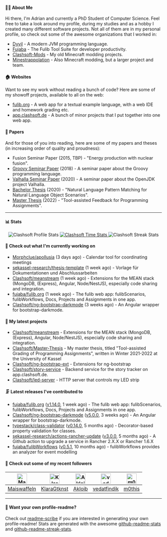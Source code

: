 #### 👨‍💻 About Me

Hi there, I'm Adrian and currently a PhD Student of Computer Science.
Feel free to take a look around my profile, during my studies and as a hobby I created many different software projects.
Not all of them are in my personal profile, so check out some of the awesome organizations that I worked in:

- [Dyvil](https://github.com/Dyvil) - A modern JVM programming language.
- [Fujaba](https://github.com/fujaba) - The Fulib Tool Suite for developer productivity.
- [Clashsoft-Mods](https://github.com/Clashsoft-Mods) - My old Minecraft modding projects.
- [Minestrappolation](https://github.com/MinestrapTeam) - Also Minecraft modding, but a larger project and team.

#### 🏠 Websites

Want to see my work without reading a bunch of code?
Here are some of my showoff projects, available to all on the web:

- [fulib.org](https://www.fulib.org) - A web app for a textual example language, with a web IDE and homework grading etc.
- [app.clashsoft.de](https://app.clashsoft.de) - A bunch of minor projects that I put together into one web app.

#### 📄 Papers

And for those of you into reading, here are some of my papers and theses (in increasing order of quality and proudness):

- Fusion Seminar Paper (2015, TBP) - "Energy production with nuclear fusion".
- [Groovy Seminar Paper](https://github.com/Clashsoft/Seminar-Groovy) (2018) - A seminar paper about the Groovy programming language.
- [Valhalla Seminar Paper](https://github.com/Clashsoft/Seminar-Valhalla) (2020) - A seminar paper about the OpenJDK project Valhalla.
- [Bachelor Thesis](https://github.com/Clashsoft/Bachelor-Thesis) (2020) - "Natural Language Pattern Matching for Natural Language Object Scenarios".
- [Master Thesis](https://github.com/Clashsoft/Master-Thesis) (2022) - "Tool-assisted Feedback for Programming Assignments".

---

#### 📊 Stats

<div align=center>
  <img src="https://github-readme-stats.vercel.app/api?username=Clashsoft&show_icons=true&theme=dark&count_private=true&icon_color=0075ff&include_all_commits=true" alt="Clashsoft Profile Stats">

    

  <a href="https://wakatime.com/@Clashsoft">
    <img src="https://github-readme-stats.vercel.app/api/wakatime?username=Clashsoft&theme=dark&layout=compact&langs_count=10" alt="Clashsoft Time Stats">
  </a>

  <img src="http://github-readme-streak-stats.herokuapp.com?user=Clashsoft&theme=dark" alt="Clashsoft Streak Stats">
</div>

#### 👷‍ Check out what I'm currently working on

- [Morphclue/apollusia](https://github.com/Morphclue/apollusia) (3 days ago) - Calendar tool for coordinating meetings
- [sekassel-research/thesis-template](https://github.com/sekassel-research/thesis-template) (1 week ago) - Vorlage für Dokumentationen und Abschlussarbeiten
- [Clashsoft/meanstream](https://github.com/Clashsoft/meanstream) (1 week ago) - Extensions for the MEAN stack (MongoDB, (Express), Angular, Node/NestJS), especially code sharing and integration.
- [fujaba/fulib.org](https://github.com/fujaba/fulib.org) (1 week ago) - The fulib web app: fulibScenarios, fulibWorkflows, Docs, Projects and Assignments in one app.
- [Clashsoft/ng-bootstrap-darkmode](https://github.com/Clashsoft/ng-bootstrap-darkmode) (3 weeks ago) - An Angular wrapper for bootstrap-darkmode.

#### 🌱 My latest projects

- [Clashsoft/meanstream](https://github.com/Clashsoft/meanstream) - Extensions for the MEAN stack (MongoDB, (Express), Angular, Node/NestJS), especially code sharing and integration.
- [Clashsoft/Master-Thesis](https://github.com/Clashsoft/Master-Thesis) - My master thesis, titled &#34;Tool-assisted Grading of Programming Assignments&#34;, written in Winter 2021-2022 at the University of Kassel
- [Clashsoft/ng-bootstrap-ext](https://github.com/Clashsoft/ng-bootstrap-ext) - Extensions for ng-bootstrap
- [Clashsoft/story-service](https://github.com/Clashsoft/story-service) - Backend service for the story tracker on app.clashsoft.de.
- [Clashsoft/led-server](https://github.com/Clashsoft/led-server) - HTTP server that controls my LED strip

#### 🗜 Latest releases I've contributed to

- [fujaba/fulib.org](https://github.com/fujaba/fulib.org) ([v1.14.0](https://github.com/fujaba/fulib.org/releases/tag/v1.14.0), 1 week ago) - The fulib web app: fulibScenarios, fulibWorkflows, Docs, Projects and Assignments in one app.
- [Clashsoft/ng-bootstrap-darkmode](https://github.com/Clashsoft/ng-bootstrap-darkmode) ([v5.0.0](https://github.com/Clashsoft/ng-bootstrap-darkmode/releases/tag/v5.0.0), 3 weeks ago) - An Angular wrapper for bootstrap-darkmode.
- [typestack/class-validator](https://github.com/typestack/class-validator) ([v0.14.0](https://github.com/typestack/class-validator/releases/tag/v0.14.0), 5 months ago) - Decorator-based property validation for classes.
- [sekassel-research/actions-rancher-update](https://github.com/sekassel-research/actions-rancher-update) ([v3.0.0](https://github.com/sekassel-research/actions-rancher-update/releases/tag/v3.0.0), 5 months ago) - A Github action to upgrade a service in Rancher 2.X.X or Rancher 1.6.X
- [fujaba/fulibWorkflows](https://github.com/fujaba/fulibWorkflows) ([v0.5.1](https://github.com/fujaba/fulibWorkflows/releases/tag/v0.5.1), 10 months ago) - fulibWorkflows provides an analyzer for event modelling

#### 🚶 Check out some of my recent followers

| [<img src="https://github.com/Maiswaffeln.png?size=128" alt="Maiswaffeln Profile Avatar" width="32">](https://github.com/Maiswaffeln)| [<img src="https://github.com/KlaraGtknst.png?size=128" alt="KlaraGtknst Profile Avatar" width="32">](https://github.com/KlaraGtknst)| [<img src="https://github.com/Akloib.png?size=128" alt="Akloib Profile Avatar" width="32">](https://github.com/Akloib)| [<img src="https://github.com/vedatfindik.png?size=128" alt="vedatfindik Profile Avatar" width="32">](https://github.com/vedatfindik)| [<img src="https://github.com/m0this.png?size=128" alt="m0this Profile Avatar" width="32">](https://github.com/m0this)|
|:---:|:---:|:---:|:---:|:---:|
| [Maiswaffeln](https://github.com/Maiswaffeln)| [KlaraGtknst](https://github.com/KlaraGtknst)| [Akloib](https://github.com/Akloib)| [vedatfindik](https://github.com/vedatfindik)| [m0this](https://github.com/m0this)|

---

#### 📇 Want your own profile-readme?
Check out [readme-scribe](https://github.com/muesli/readme-scribe) if you are interested in generating your own profile-readme!
Stats are generated with the awesome [github-readme-stats](https://github.com/anuraghazra/github-readme-stats) and [github-readme-streak-stats](https://github.com/DenverCoder1/github-readme-streak-stats).
